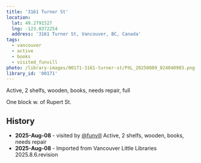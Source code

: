 ```yaml
---
title: '3161 Turner St'
location:
  lat: 49.2791527
  lng: -123.0372254
  address: '3161 Turner St, Vancouver, BC, Canada'
tags:
  - vancouver
  - active
  - books
  - visited_funvill
photo: /library-images/00171-3161-turner-st/PXL_20250809_024040903.png
library_id: '00171'
---
```


Active, 2 shelfs, wooden, books, needs repair, full

One block w. of Rupert St.

## History

- **2025-Aug-08** - visited by [@funvill](https://blog.abluestar.com) Active, 2 shelfs, wooden, books, needs repair
- **2025-Aug-08** - Imported from Vancouver Little Libraries 2025.8.6.revision
